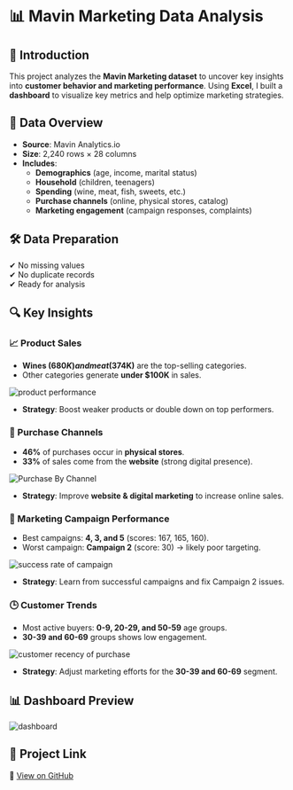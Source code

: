 # 📊 Mavin Marketing Data Analysis  

## 📌 Introduction  
This project analyzes the **Mavin Marketing dataset** to uncover key insights into **customer behavior and marketing performance**. Using **Excel**, I built a **dashboard** to visualize key metrics and help optimize marketing strategies.  

## 📁 Data Overview  
- **Source**: Mavin Analytics.io  
- **Size**: 2,240 rows × 28 columns  
- **Includes**:  
  - **Demographics** (age, income, marital status)  
  - **Household** (children, teenagers)  
  - **Spending** (wine, meat, fish, sweets, etc.)  
  - **Purchase channels** (online, physical stores, catalog)  
  - **Marketing engagement** (campaign responses, complaints)  

## 🛠️ Data Preparation  
✔ No missing values  
✔ No duplicate records  
✔ Ready for analysis  

## 🔍 Key Insights  

### **📈 Product Sales**  
- **Wines ($680K) and meat ($374K)** are the top-selling categories.  
- Other categories generate **under $100K** in sales.
  
![product performance](https://github.com/user-attachments/assets/9a6f9a8d-12bb-46c2-823a-471cabf6b15b) 

- **Strategy**: Boost weaker products or double down on top performers.
   


### **🛒 Purchase Channels**  
- **46%** of purchases occur in **physical stores**.  
- **33%** of sales come from the **website** (strong digital presence).

![Purchase By Channel](https://github.com/user-attachments/assets/275cdee6-0aef-49d3-8e0d-2df75f41fbca)
  
- **Strategy**: Improve **website & digital marketing** to increase online sales.
   


### **📢 Marketing Campaign Performance**  
- Best campaigns: **4, 3, and 5** (scores: 167, 165, 160).  
- Worst campaign: **Campaign 2** (score: 30) → likely poor targeting.

 ![success rate of campaign](https://github.com/user-attachments/assets/ecd45673-12a5-4450-bba1-3900c0fc3924)
 
- **Strategy**: Learn from successful campaigns and fix Campaign 2 issues.
  


### **🕒 Customer Trends**  
- Most active buyers: **0-9, 20-29, and 50-59** age groups.  
- **30-39 and 60-69** groups shows low engagement.

![customer recency of purchase](https://github.com/user-attachments/assets/8e02afca-882b-45b2-9dc3-ece4fe5ba33f)

- **Strategy**: Adjust marketing efforts for the **30-39 and 60-69** segment.
    


## 📊 Dashboard Preview  
  ![dashboard](https://github.com/user-attachments/assets/57b1d5e1-b024-43ae-9838-70fefc066854)
  
  
  ## 📎 Project Link
  🔗 [View on GitHub](https://github.com/oziohuzainab/maven-marketing-analysis/blob/main/first%20project%20(2).xlsx)

